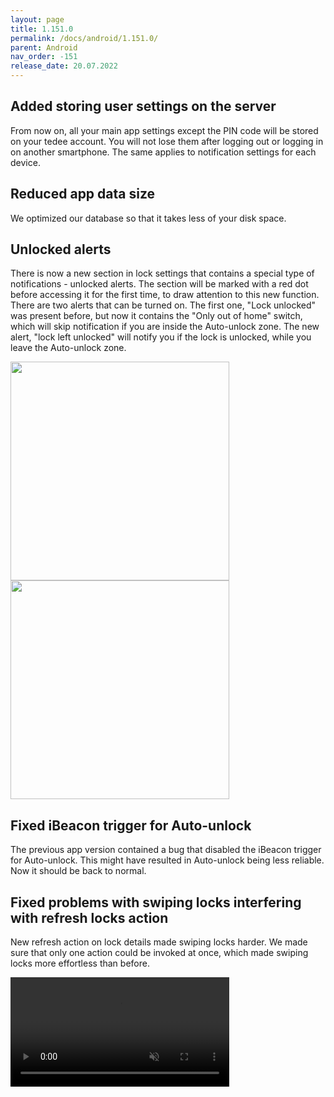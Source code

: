 ```yaml
---
layout: page
title: 1.151.0
permalink: /docs/android/1.151.0/
parent: Android
nav_order: -151
release_date: 20.07.2022
---
```


## Added storing user settings on the server

From now on, all your main app settings except the PIN code will be stored on your tedee account. You will not lose them after logging out or logging in on another smartphone. The same applies to notification settings for each device.

## Reduced app data size

We optimized our database so that it takes less of your disk space.

## Unlocked alerts

There is now a new section in lock settings that contains a special type of notifications - unlocked alerts. The section will be marked with a red dot before accessing it for the first time, to draw attention to this new function.
There are two alerts that can be turned on. The first one, "Lock unlocked" was present before, but now it contains the "Only out of home" switch, which will skip notification if you are inside the Auto-unlock zone. The new alert, "lock left unlocked" will notify you if the lock is unlocked, while you leave the Auto-unlock zone.

<img src="/tedee-release-notes/docs/android/assets/1.151.0-lock-settings.png" width="350">
<img src="/tedee-release-notes/docs/android/assets/1.151.0-alerts.png" width="350">

## Fixed iBeacon trigger for Auto-unlock

The previous app version contained a bug that disabled the iBeacon trigger for Auto-unlock. This might have resulted in Auto-unlock being less reliable. Now it should be back to normal.

## Fixed problems with swiping locks interfering with refresh locks action

New refresh action on lock details made swiping locks harder. We made sure that only one action could be invoked at once, which made swiping locks more effortless than before.

<video width="350" preload="auto" muted autoplay loop>
    <source src="/tedee-release-notes/docs/android/assets/1.151.0-lock-swipe.mp4" type="video/mp4"/>
</video>

